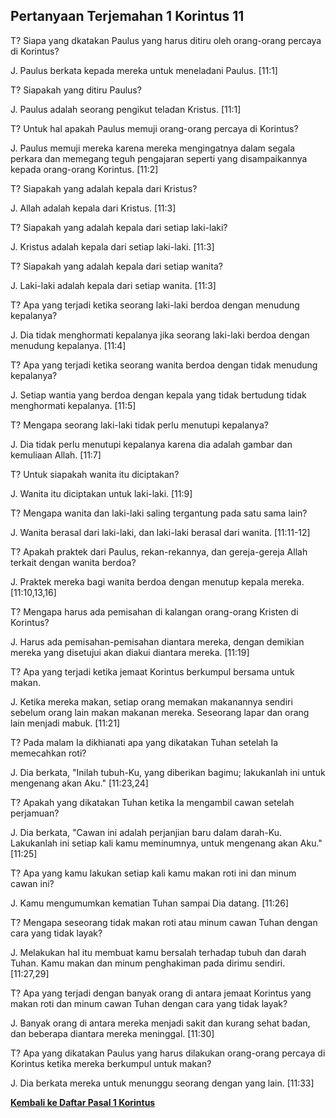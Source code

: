﻿## Pertanyaan Terjemahan 1 Korintus 11 ##

T? Siapa yang dkatakan Paulus yang harus ditiru oleh orang-orang percaya di Korintus?

J. Paulus berkata kepada mereka untuk meneladani Paulus. [11:1]

T? Siapakah yang ditiru Paulus?

J. Paulus adalah seorang pengikut teladan Kristus. [11:1]

T? Untuk hal apakah Paulus memuji orang-orang percaya di Korintus?

J. Paulus memuji mereka karena mereka mengingatnya dalam segala perkara dan memegang teguh pengajaran seperti yang disampaikannya kepada orang-orang Korintus. [11:2]

T? Siapakah yang adalah kepala dari Kristus?

J. Allah adalah kepala dari Kristus. [11:3]

T? Siapakah yang adalah kepala dari setiap laki-laki?

J. Kristus adalah kepala dari setiap laki-laki. [11:3]

T? Siapakah yang adalah kepala dari setiap wanita?

J. Laki-laki adalah kepala dari setiap wanita. [11:3]

T? Apa yang terjadi ketika seorang laki-laki berdoa dengan menudung kepalanya?

J. Dia tidak menghormati kepalanya jika seorang laki-laki berdoa dengan menudung kepalanya. [11:4]

T? Apa yang terjadi ketika seorang wanita berdoa dengan tidak menudung kepalanya?

J. Setiap wantia yang berdoa dengan kepala yang tidak bertudung tidak menghormati kepalanya. [11:5]

T? Mengapa seorang laki-laki tidak perlu menutupi kepalanya?

J. Dia tidak perlu menutupi kepalanya karena dia adalah gambar dan kemuliaan Allah. [11:7]

T? Untuk siapakah wanita itu diciptakan?

J. Wanita itu diciptakan untuk laki-laki. [11:9]

T? Mengapa wanita dan laki-laki saling tergantung pada satu sama lain?

J. Wanita berasal dari laki-laki, dan laki-laki berasal dari wanita. [11:11-12]

T? Apakah praktek dari Paulus, rekan-rekannya, dan gereja-gereja Allah terkait dengan wanita berdoa?

J. Praktek mereka bagi wanita berdoa dengan menutup kepala mereka. [11:10,13,16]

T? Mengapa harus ada pemisahan di kalangan orang-orang Kristen di Korintus?

J. Harus ada pemisahan-pemisahan diantara mereka, dengan demikian mereka yang disetujui akan diakui diantara mereka. [11:19]

T? Apa yang terjadi ketika jemaat Korintus berkumpul bersama untuk makan.

J. Ketika mereka makan, setiap orang memakan makanannya sendiri sebelum orang lain makan makanan mereka. Seseorang lapar dan orang lain menjadi mabuk. [11:21]

T? Pada malam Ia dikhianati apa yang dikatakan Tuhan setelah Ia memecahkan roti?

J. Dia berkata, "Inilah tubuh-Ku, yang diberikan bagimu; lakukanlah ini untuk mengenang akan Aku." [11:23,24]

T? Apakah yang dikatakan Tuhan ketika Ia mengambil cawan setelah perjamuan?

J. Dia berkata, "Cawan ini adalah perjanjian baru dalam darah-Ku. Lakukanlah ini setiap kali kamu meminumnya, untuk mengenang akan Aku." [11:25]

T? Apa yang kamu lakukan setiap kali kamu makan roti ini dan minum cawan ini?

J. Kamu mengumumkan kematian Tuhan sampai Dia datang. [11:26]

T? Mengapa seseorang tidak makan roti atau minum cawan Tuhan dengan cara yang tidak layak?

J. Melakukan hal itu membuat kamu bersalah terhadap tubuh dan darah Tuhan. Kamu makan dan minum penghakiman pada dirimu sendiri. [11:27,29]

T? Apa yang terjadi dengan banyak orang di antara jemaat Korintus yang makan roti dan minum cawan Tuhan dengan cara yang tidak layak?

J. Banyak orang di antara mereka menjadi sakit dan kurang sehat badan, dan beberapa diantara mereka meninggal. [11:30]

T? Apa yang dikatakan Paulus yang harus dilakukan orang-orang percaya di Korintus ketika mereka berkumpul untuk makan?

J. Dia berkata mereka untuk menunggu seorang dengan yang lain. [11:33]

__[Kembali ke Daftar Pasal 1 Korintus](./)__

